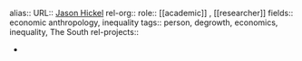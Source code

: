 alias::
URL:: [Jason Hickel](https://www.jasonhickel.org/)
rel-org::
role:: [[academic]] , [[researcher]]
fields:: economic anthropology, inequality
tags:: person, degrowth, economics, inequality, The South
rel-projects::

-